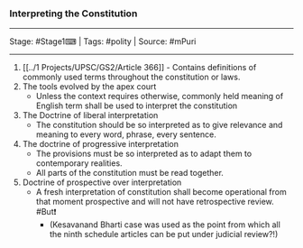 ### Interpreting the Constitution
---

Stage: #Stage1⌨ | Tags: #polity | Source: #mPuri 

---

1. [[../1 Projects/UPSC/GS2/Article 366]]  - Contains definitions of commonly used terms throughout the constitution or laws.
2. The tools evolved by the apex court
	- Unless the context requires otherwise, commonly held meaning of English term shall be used to interpret the constitution
3. The Doctrine of liberal interpretation
	-  The constitution should be so interpreted as to give relevance and meaning to every word, phrase, every sentence.
4. The doctrine of progressive interpretation
	-  The provisions must be so interpreted as to adapt them to contemporary realities.
	-  All parts of the constitution must be read together.
5. Doctrine of prospective over interpretation
	- A fresh interpretation of constitution shall become operational from that moment prospective and will not have retrospective review. #But❗ 
		- (Kesavanand Bharti case was used as the point from which all the ninth schedule articles can be put under judicial review?!)